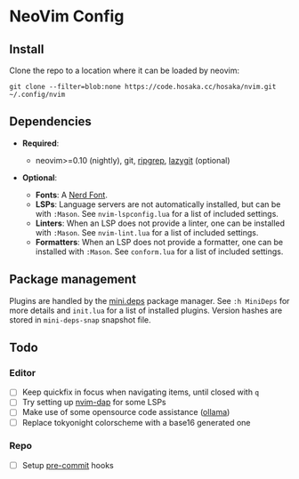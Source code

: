 # NeoVim Config

## Install

Clone the repo to a location where it can be loaded by neovim:

```
git clone --filter=blob:none https://code.hosaka.cc/hosaka/nvim.git ~/.config/nvim
```

## Dependencies

- **Required**:

  - neovim>=0.10 (nightly), git, [ripgrep](https://github.com/BurntSushi/ripgrep), [lazygit](https://github.com/jesseduffield/lazygit) (optional)

- **Optional**:
  - **Fonts**: A [Nerd Font](https://www.nerdfonts.com/).
  - **LSPs**: Language servers are not automatically installed, but can be with `:Mason`. See `nvim-lspconfig.lua` for a list of included settings.
  - **Linters**: When an LSP does not provide a linter, one can be installed with `:Mason`. See `nvim-lint.lua` for a list of included settings.
  - **Formatters**: When an LSP does not provide a formatter, one can be installed with `:Mason`. See `conform.lua` for a list of included settings.

## Package management

Plugins are handled by the [mini.deps](https://github.com/echasnovski/mini.nvim/blob/main/readmes/mini-deps.md) package manager. See `:h MiniDeps` for more details and `init.lua` for a list of installed plugins. Version hashes are stored in `mini-deps-snap` snapshot file.

## Todo

### Editor

- [ ] Keep quickfix in focus when navigating items, until closed with `q`
- [ ] Try setting up [nvim-dap](https://github.com/mfussenegger/nvim-dap) for some LSPs
- [ ] Make use of some opensource code assistance ([ollama](https://ollama.ai))
- [ ] Replace tokyonight colorscheme with a base16 generated one

### Repo

- [ ] Setup [pre-commit](https://pre-commit.com/) hooks
